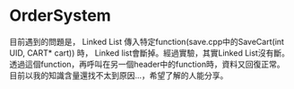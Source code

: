 # OrderSystem
目前遇到的問題是，
Linked List 傳入特定function(save.cpp中的SaveCart(int UID, CART* cart)) 時，
Linked list會斷掉。經過實驗，其實Linked List沒有斷。
透過這個function，再呼叫在另一個header中的function時，資料又回復正常。
目前以我的知識含量還找不太到原因...，希望了解的人能分享。